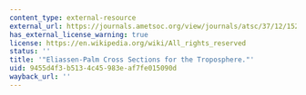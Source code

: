 ```yaml
---
content_type: external-resource
external_url: https://journals.ametsoc.org/view/journals/atsc/37/12/1520-0469_1980_037_2600_epcsft_2_0_co_2.xml
has_external_license_warning: true
license: https://en.wikipedia.org/wiki/All_rights_reserved
status: ''
title: '"Eliassen-Palm Cross Sections for the Troposphere."'
uid: 9455d4f3-b513-4c45-983e-af7fe015090d
wayback_url: ''
---
```

